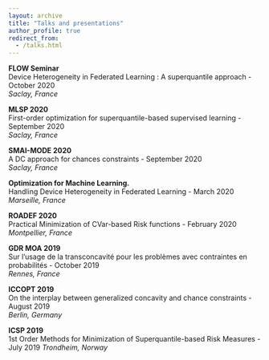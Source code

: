 ```yaml
---
layout: archive
title: "Talks and presentations"
author_profile: true
redirect_from:
  - /talks.html
---
```


**FLOW Seminar**  
Device Heterogeneity in Federated Learning : A superquantile approach - October 2020  
*Saclay, France*  

**MLSP 2020**  
First-order optimization for superquantile-based supervised learning - September 2020  
*Saclay, France*  

**SMAI-MODE 2020**  
A DC approach for chances constraints - September 2020  
*Saclay, France*  

**Optimization for Machine Learning.**  
Handling Device Heterogeneity in Federated Learning - March 2020  
*Marseille, France*  

**ROADEF 2020**  
Practical Minimization of CVar-based Risk functions - February 2020  
*Montpellier, France*  

**GDR MOA 2019**  
Sur l’usage de la transconcavité pour les problèmes avec contraintes en probabilités - October 2019  
*Rennes, France*  

**ICCOPT 2019**  
On the interplay between generalized concavity and chance constraints - August 2019  
*Berlin, Germany*  

**ICSP 2019**  
1st Order Methods for Minimization of Superquantile-based Risk Measures - July 2019
*Trondheim, Norway*
